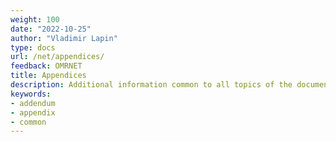 ```yaml
---
weight: 100
date: "2022-10-25"
author: "Vladimir Lapin"
type: docs
url: /net/appendices/
feedback: OMRNET
title: Appendices
description: Additional information common to all topics of the documentation.
keywords:
- addendum
- appendix
- common
---
```

